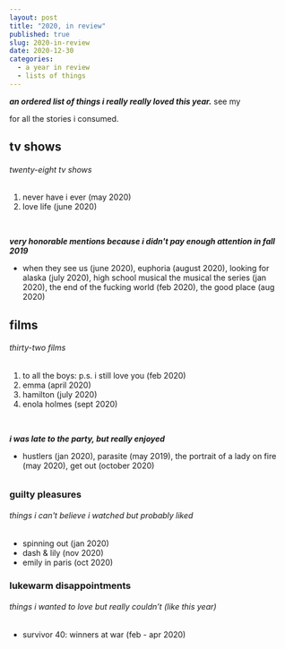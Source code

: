 ```yaml
---
layout: post
title: "2020, in review"
published: true
slug: 2020-in-review
date: 2020-12-30
categories:
  - a year in review
  - lists of things
---
```


***an ordered list of things i really really loved this year.***  see my 

[scrapbook]: https://scrapbook.kellyluo.me/

for all the stories i consumed. 



## tv shows 

###### twenty-eight tv shows

1. never have i ever (may 2020)
2. love life (june 2020)

<br />

***very honorable mentions because i didn't pay enough attention in fall 2019***

- when they see us (june 2020), euphoria (august 2020), looking for alaska (july 2020), high school musical the musical the series (jan 2020), the end of the fucking world (feb 2020), the good place (aug 2020)

## films 

###### thirty-two films

1. to all the boys: p.s. i still love you (feb 2020)
2. emma (april 2020)
3. hamilton (july 2020)
4. enola holmes (sept 2020)

<br />

***i was late to the party, but really enjoyed***

- hustlers (jan 2020), parasite (may 2019), the portrait of a lady on fire (may 2020), get out (october 2020)

###### 

### guilty pleasures

###### things i can't believe i watched but probably liked

- spinning out (jan 2020)
- dash & lily (nov 2020)
- emily in paris (oct 2020)



### lukewarm disappointments

###### things i wanted to love but really couldn’t (like this year)

- survivor 40: winners at war (feb - apr 2020)

  

 